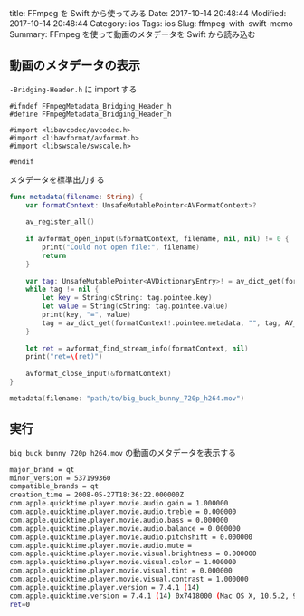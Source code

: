 title: FFmpeg を Swift から使ってみる
Date: 2017-10-14 20:48:44
Modified: 2017-10-14 20:48:44
Category: ios
Tags: ios
Slug: ffmpeg-with-swift-memo
Summary: FFmpeg を使って動画のメタデータを Swift から読み込む 

## 動画のメタデータの表示

`-Bridging-Header.h` に import する

```
#ifndef FFmpegMetadata_Bridging_Header_h
#define FFmpegMetadata_Bridging_Header_h

#import <libavcodec/avcodec.h>
#import <libavformat/avformat.h>
#import <libswscale/swscale.h>

#endif
```

メタデータを標準出力する

```swift
func metadata(filename: String) {
    var formatContext: UnsafeMutablePointer<AVFormatContext>?
    
    av_register_all()
    
    if avformat_open_input(&formatContext, filename, nil, nil) != 0 {
        print("Could not open file:", filename)
        return
    }
    
    var tag: UnsafeMutablePointer<AVDictionaryEntry>! = av_dict_get(formatContext!.pointee.metadata, "", nil, AV_DICT_IGNORE_SUFFIX)
    while tag != nil {
        let key = String(cString: tag.pointee.key)
        let value = String(cString: tag.pointee.value)
        print(key, "=", value)
        tag = av_dict_get(formatContext!.pointee.metadata, "", tag, AV_DICT_IGNORE_SUFFIX)
    }
    
    let ret = avformat_find_stream_info(formatContext, nil)
    print("ret=\(ret)")
    
    avformat_close_input(&formatContext)
}

metadata(filename: "path/to/big_buck_bunny_720p_h264.mov")
```

## 実行

`big_buck_bunny_720p_h264.mov` の動画のメタデータを表示する

```sh
major_brand = qt  
minor_version = 537199360
compatible_brands = qt  
creation_time = 2008-05-27T18:36:22.000000Z
com.apple.quicktime.player.movie.audio.gain = 1.000000
com.apple.quicktime.player.movie.audio.treble = 0.000000
com.apple.quicktime.player.movie.audio.bass = 0.000000
com.apple.quicktime.player.movie.audio.balance = 0.000000
com.apple.quicktime.player.movie.audio.pitchshift = 0.000000
com.apple.quicktime.player.movie.audio.mute = 
com.apple.quicktime.player.movie.visual.brightness = 0.000000
com.apple.quicktime.player.movie.visual.color = 1.000000
com.apple.quicktime.player.movie.visual.tint = 0.000000
com.apple.quicktime.player.movie.visual.contrast = 1.000000
com.apple.quicktime.player.version = 7.4.1 (14)
com.apple.quicktime.version = 7.4.1 (14) 0x7418000 (Mac OS X, 10.5.2, 9C31)
ret=0
```
